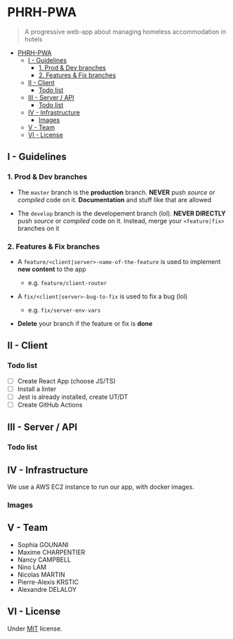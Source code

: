 # PHRH-PWA

> A progressive web-app about managing homeless accommodation in hotels

- [PHRH-PWA](#phrh-pwa)
  - [I - Guidelines](#i---guidelines)
    - [1. Prod & Dev branches](#1-prod--dev-branches)
    - [2. Features & Fix branches](#2-features--fix-branches)
  - [II - Client](#ii---client)
    - [Todo list](#todo-list)
  - [III - Server / API](#iii---server--api)
    - [Todo list](#todo-list-1)
  - [IV - Infrastructure](#iv---infrastructure)
    - [Images](#images)
  - [V - Team](#v---team)
  - [VI - License](#vi---license)

## I - Guidelines

### 1. Prod & Dev branches

- The `master` branch is the **production** branch. **NEVER** push *source* or *compiled* code on it. **Documentation** and stuff like that are allowed

- The `develop` branch is the developement branch (lol). **NEVER DIRECTLY** push *source* or *compiled* code on it. Instead, merge your `<feature|fix>` branches on it

### 2. Features & Fix branches

- A `feature/<client|server>-name-of-the-feature` is used to implement **new content** to the app
  - e.g. `feature/client-router`

- A `fix/<client|server>-bug-to-fix` is used to fix a bug (lol)
  - e.g. `fix/server-env-vars`


- **Delete** your branch if the feature or fix is **done**
 
## II - Client

### Todo list

- [ ] Create React App (choose JS/TS)
- [ ] Install a linter
- [ ] Jest is already installed, create UT/DT
- [ ] Create GitHub Actions

## III - Server / API

### Todo list

## IV - Infrastructure

We use a AWS EC2 instance to run our app, with docker images.

### Images


## V - Team

- Sophia GOUNANI
- Maxime CHARPENTIER 
- Nancy CAMPBELL
- Nino LAM
- Nicolas MARTIN
- Pierre-Alexis KRSTIC
- Alexandre DELALOY


## VI - License

Under [MIT](https://github.com/blyndusk/PHRH-PWA/blob/master/LICENSE) license.

